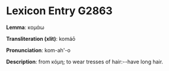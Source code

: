 # Lexicon Entry G2863

**Lemma**: κομάω

**Transliteration (xlit)**: komáō

**Pronunciation**: kom-ah'-o

**Description**:
from κόμη; to wear tresses of hair:--have long hair.

